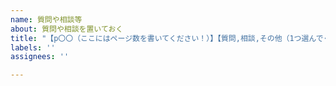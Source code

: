 ```yaml
---
name: 質問や相談等
about: 質問や相談を置いておく
title: "【p〇〇（ここにはページ数を書いてください！）】【質問,相談,その他（1つ選んでください）】 わかりやすいタイトル"
labels: ''
assignees: ''

---
```



